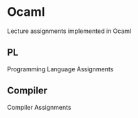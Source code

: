 # Ocaml  
Lecture assignments implemented in Ocaml  
## PL  
Programming Language Assignments  
## Compiler  
Compiler Assignments  
